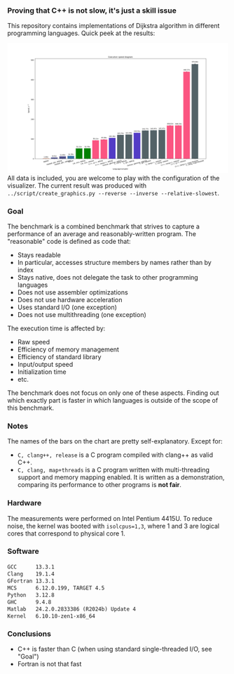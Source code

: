 ### Proving that C++ is not slow, it's just a skill issue

This repository contains implementations of Dijkstra algorithm in different programming languages. Quick peek at the results:

![Bar chart with executions times, Matlab is the slowest, C with cheats is the fastest](benchmark.png "Execution times")
All data is included, you are welcome to play with the configuration of the visualizer. The current result was produced with `../script/create_graphics.py --reverse --inverse --relative-slowest`.

### Goal
The benchmark is a combined benchmark that strives to capture a performance of an average and reasonably-written program. The "reasonable" code is defined as code that:
 - Stays readable
 - In particular, accesses structure members by names rather than by index
 - Stays native, does not delegate the task to other programming languages
 - Does not use assembler optimizations
 - Does not use hardware acceleration
 - Uses standard I/O (one exception)
 - Does not use multithreading (one exception)

The execution time is affected by:
 - Raw speed
 - Efficiency of memory management
 - Efficiency of standard library
 - Input/output speed
 - Initialization time
 - etc.

The benchmark does not focus on only one of these aspects. Finding out which exactly part is faster in which languages is outside of the scope of this benchmark.

### Notes
The names of the bars on the chart are pretty self-explanatory. Except for:
 - `C, clang++, release` is a C program compiled with clang++ as valid C++.
 - `C, clang, map+threads` is a C program written with multi-threading support and memory mapping enabled. It is written as a demonstration, comparing its performance to other programs is **not fair**.

### Hardware
The measurements were performed on Intel Pentium 4415U. To reduce noise, the kernel was booted with `isolcpus=1,3`, where 1 and 3 are logical cores that correspond to physical core 1.

### Software
```
GCC      13.3.1
Clang    19.1.4
GFortran 13.3.1
MCS      6.12.0.199, TARGET 4.5
Python   3.12.8
GHC      9.4.8
Matlab   24.2.0.2833386 (R2024b) Update 4
Kernel   6.10.10-zen1-x86_64
```

### Conclusions
 - C++ is faster than C (when using standard single-threaded I/O, see "Goal")
 - Fortran is not that fast